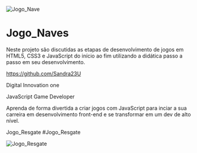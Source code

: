 ![Jogo_Nave](https://user-images.githubusercontent.com/66983974/118215072-44824d80-b447-11eb-93e6-4aaed8017640.png)
# Jogo_Naves                       

Neste projeto são discutidas as etapas de desenvolvimento de jogos em HTML5, CSS3 e JavaScript do início ao fim utilizando a didática passo a passo em seu desenvolvimento.


https://github.com/Sandra23U

Digital Innovation one

JavaScript Game Developer

Aprenda de forma divertida a criar jogos com JavaScript para inciar a sua carreira em desenvolvimento front-end e se transformar em um dev de alto nível.

Jogo_Resgate
#Jogo_Resgate


![Jogo_Resgate](https://user-images.githubusercontent.com/66983974/118214822-ddfd2f80-b446-11eb-82c8-c0897be7b706.png)
